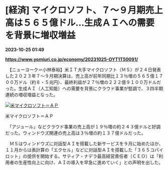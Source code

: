 # [経済] マイクロソフト、７～９月期売上高は５６５億ドル…生成ＡＩへの需要を背景に増収増益

**2023-10-25 01:49**

**https://www.yomiuri.co.jp/economy/20231025-OYT1T50091/**

　【ニューヨーク＝小林泰裕】米ＩＴ大手マイクロソフト（ＭＳ）が２４日発表した２０２３年７～９月期決算は、売上高が前年同期比１３％増の５６５億１７００万ドル（約８・５兆円）、最終利益が２７％増の２２２億９１００万ドルだった。生成ＡＩ（人工知能）への需要を背景にクラウド事業が堅調で、３四半期連続の増収増益となった。

[![米マイクロソフト＝ＡＰ](https://www.yomiuri.co.jp/media/2023/10/20231025-OYT1I50047-1.jpg)](https://www.yomiuri.co.jp/pluralphoto/20231025-OYT1I50047/)

米マイクロソフト＝ＡＰ

　「アジュール」などクラウド事業の売上高が１９％増の約２４３億ドルと好調だった。ウィンドウズ関連の売上高は３％増の約１３７億ドルだった。

　ＭＳはウィンドウズに対話型ＡＩを搭載した新サービスを９月に始めたほか、１１月からは表計算の「エクセル」などに対話型ＡＩを搭載した「３６５コパイロット」の提供を開始する。サティア・ナデラ最高経営責任者（ＣＥＯ）は「利用者の生産性向上に向け、ＡＩの導入を早急に進めていく」との声明を出した。